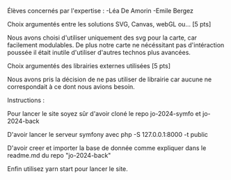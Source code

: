 Élèves concernés par l'expertise :
-Léa De Amorin
-Emile Bergez



Choix argumentés entre les solutions SVG,
Canvas, webGL ou... [5 pts]

Nous avons choisi d'utiliser uniquement des svg pour la carte, car facilement modulables. De plus notre carte ne nécéssitant pas d'intéraction poussée il était inutile d'utiliser d'autres technos plus avancées.

Choix argumentés des librairies externes utilisées
[5 pts]

Nous avons pris la décision de ne pas utiliser de librairie car aucune ne correspondait à ce dont nous avions besoin.



Instructions :


Pour lancer le site soyez sûr d'avoir cloné le repo jo-2024-symfo et jo-2024-back

D'avoir lancer le serveur symfony avec php -S 127.0.0.1:8000 -t public

D'avoir creer et importer la base de donnée comme expliquer dans le readme.md du repo "jo-2024-back"

Enfin utilisez yarn start pour lancer le site.

